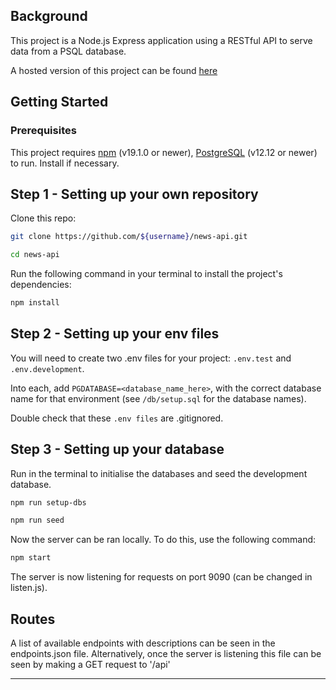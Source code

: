 ## Background

This project is a Node.js Express application using a RESTful API to serve data from a PSQL database.

A hosted version of this project can be found [here](https://shisho-news-api.onrender.com/api)

## Getting Started

### Prerequisites

This project requires [npm](https://www.npmjs.com/get-npm) (v19.1.0 or newer), [PostgreSQL](https://www.postgresql.org/) (v12.12 or newer) to run. Install if necessary.

## Step 1 - Setting up your own repository

Clone this repo:

```bash
git clone https://github.com/${username}/news-api.git

cd news-api
```

Run the following command in your terminal to install the project's dependencies:

```bash
npm install
```

## Step 2 - Setting up your env files

You will need to create two .env files for your project: `.env.test` and `.env.development`.

Into each, add `PGDATABASE=<database_name_here>`, with the correct database name for that environment (see `/db/setup.sql` for the database names).

Double check that these `.env files` are .gitignored.

## Step 3 - Setting up your database

Run in the terminal to initialise the databases and seed the development database.

```bash
npm run setup-dbs

npm run seed
```

Now the server can be ran locally. To do this, use the following command:

```bash
npm start
```

The server is now listening for requests on port 9090 (can be changed in listen.js).

## Routes

A list of available endpoints with descriptions can be seen in the endpoints.json file. Alternatively, once the server is listening this file can be seen by making a GET request to '/api'

---
